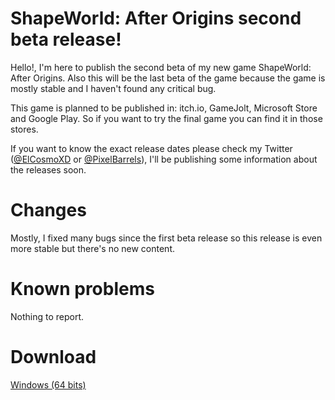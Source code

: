 # ShapeWorld: After Origins second beta release!
Hello!, I'm here to publish the second beta of my new game ShapeWorld: After Origins. Also this will be the last beta of the game because the game is mostly stable and I haven't found any critical bug.

This game is planned to be published in: itch.io, GameJolt, Microsoft Store and Google Play. So if you want to try the final game you can find it in those stores.

If you want to know the exact release dates please check my Twitter ([@ElCosmoXD](https://twitter.com/ElCosmoXD) or [@PixelBarrels](https://twitter.com/PixelBarrels)), I'll be publishing some information about the releases soon.

# Changes
Mostly, I fixed many bugs since the first beta release so this release is even more stable but there's no new content.

# Known problems
Nothing to report.

# Download
[Windows (64 bits)](https://download1590.mediafire.com/nhsrpup17bkg/0lxr2a9rhxycw3o/ShapeWorld+After+Origins+%28Windows+64+bits%29.zip)
